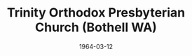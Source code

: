 ---
date: &id001 1964-03-12
end_date: null
location:
  address: 23211 South Meridian Avenue
  city: Bothell
  state: WA
minister:
- end: 1970-01-01
  name: D. Robert Lindberg
  start: 1964-01-01
  type: Pastor
- end: 1975-01-01
  name: Ronald McKenzie
  start: 1971-01-01
  type: Pastor
- end: 1992-01-01
  name: Patrick Morison
  start: 1976-01-01
  type: Pastor
- end: 1998-01-01
  name: Earl Vanderhoff
  start: 1993-01-01
  type: Pastor
- end: null
  name: Marc Renkema
  start: 1998-01-01
  type: Pastor
ministers:
- D. Robert Lindberg
- Ronald McKenzie
- Patrick Morison
- Earl Vanderhoff
- Marc Renkema
name: Trinity Orthodox Presbyterian Church
names:
- end: 1967-01-01
  name: Puget Sound OP Chapel
  start: 1964-03-12
- end: 1970-01-01
  name: Puget Sound OP Church
  start: 1967-01-01
- end: 1991-01-01
  name: Trinity OP Church
  start: 1970-01-01
- end: 1996-01-01
  name: New Life OPC
  start: 1991-01-01
- end: null
  name: Trinity OPC
  start: 1996-01-01
origination_date: *id001
raw_data: "WASHINGTON\tBothell\nTrinity Orthodox Presbyterian Church  (March 12, 1964-\
  \ )\n(called Puget Sound OP Chapel, 1964-1967; Puget Sound OP Church, 1967-70; Trinity\
  \ OP\nChurch, 1970-1991; New Life OPC, 1991-96; reverted to Trinity OPC, 1996)\n\
  23211 South Meridian Avenue\nPastors: D. Robert Lindberg, 1964-70\nRonald McKenzie,\
  \ 1971-75\nPatrick Morison (Supply), 1975-76\nPatrick Morison, 1976-92\nEarl Vanderhoff\
  \ (Supply), 1992-93\nEarl Vanderhoff, 1993-98\nMarc Renkema, 1998\n"
received_from: null
states:
- WA
status:
  active: true
  end_date: null
  reason: null
  received_from: null
  withdrawal_to: null
title: Trinity Orthodox Presbyterian Church (Bothell WA)
year_established:
- 1964

---
